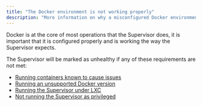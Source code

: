 ```yaml
---
title: "The Docker environment is not working properly"
description: "More information on why a misconfigured Docker environment marks the system as unhealthy."
---
```


Docker is at the core of most operations that the Supervisor does, it is important that it is configured properly and is working the way the Supervisor expects.

The Supervisor will be marked as unhealthy if any of these requirements are not met:

- [Running containers known to cause issues](/more-info/unsupported/container)
- [Running an unsupported Docker version](/more-info/unsupported/docker_version)
- [Running the Supervisor under LXC](/more-info/unsupported/lxc)
- [Not running the Supervisor as privileged](/more-info/unsupported/privileged)
